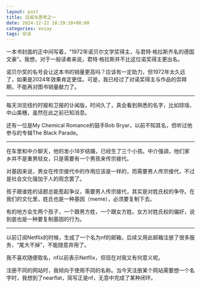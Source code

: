 ```yaml
---
layout: post
title: 见闻与思考之一
date: 2024-12-22 18:29:10+08:00
categories: essay
tags: 杂谈
---
```


一本书封面的正中间写着，“1972年诺贝尔文学奖得主，与君特·格拉斯齐名的德国文豪”。我想，对于一般读者来说，君特·格拉斯并不比这位诺奖得主更出名。

诺贝尔奖的名号会让这本书的销量更高吗？应该有一定助力，但1972年太久远了，如果是2024年效果肯定更佳。可是，我已经过了对诺奖得主与作品的崇拜期，不能再对图书销量献力了。

---

每天浏览纽约时报和卫报的讣闻版，时间久了，真会看到熟悉的名字，比如琼瑶、中山美穗，虽然在此之前已知消息。

还有一位是My Chemical Romance的鼓手Bob Bryar，以前不知其名，但听过他参与的专辑The Black Parade。

---

在车里和中介聊天，他的发小18岁结婚，已经生了三个小孩。中介强调，他们家乡并不是重男轻女，只是需要有一个男孩来传宗接代。

对基因来说，男女在传宗接代中的作用应该是一样的，而需要男人传宗接代，不过是社会文化强加于人的观念罢了。

孩子跟谁姓的话题总能惹起争议，需要男人传宗接代，其实是对姓氏权的争夺。在我们的文化里，姓氏也是一种基因（meme），必须要复制下去。

有的地方会生两个孩子，一个跟男方姓，一个跟女方姓。女方对姓氏权的偏好，说到底也是一种要复制基因的行为。

---

以前订阅Netflix的时候，生成了一个名为nf的邮箱，后续又用此邮箱注册了很多服务，“尾大不掉”，不能随意弃用了。

我不喜欢随便取名，nf以前表示Netflix，但现在对我又有何意义呢。

注册不同的网站时，我倾向于使用不同的名称。当今天注册某个网站需要想一个名字时，我想到了nearflat，简写正是nf，无意中完成了某种闭环。

